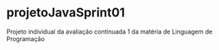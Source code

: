 # projetoJavaSprint01
Projeto individual da avaliação continuada 1 da matéria de Linguagem de Programação

